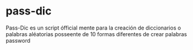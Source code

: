 # pass-dic
Pass-Dic es un script ófficial mente para la creación de diccionarios o palabras aléatorias posseente de 10 formas diferentes de crear palabras password
